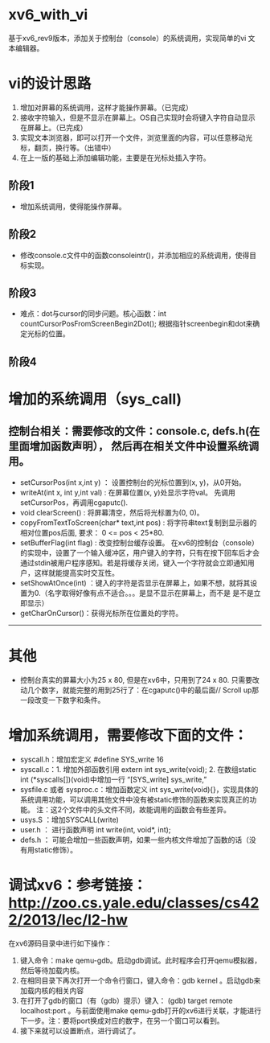 # xv6_with_vi
基于xv6_rev9版本，添加关于控制台（console）的系统调用，实现简单的vi 文本编辑器。


# vi的设计思路
1. 增加对屏幕的系统调用，这样才能操作屏幕。（已完成）
1. 接收字符输入，但是不显示在屏幕上。OS自己实现时会将键入字符自动显示在屏幕上。（已完成）
1. 实现文本浏览器，即可以打开一个文件，浏览里面的内容，可以任意移动光标，翻页，换行等。（出错中）
1. 在上一版的基础上添加编辑功能，主要是在光标处插入字符。


## 阶段1
* 增加系统调用，使得能操作屏幕。

## 阶段2
* 修改console.c文件中的函数consoleintr()，并添加相应的系统调用，使得目标实现。

## 阶段3
* 难点：dot与cursor的同步问题。核心函数：int countCursorPosFromScreenBegin2Dot(); 根据指针screenbegin和dot来确定光标的位置。

## 阶段4



# 增加的系统调用（sys_call)

## 控制台相关：需要修改的文件：console.c, defs.h(在里面增加函数声明）， 然后再在相关文件中设置系统调用。
* setCursorPos(int x,int y) ： 设置控制台的光标位置到(x, y)，从0开始。
* writeAt(int x, int y,int val) : 在屏幕位置(x, y)处显示字符val。 先调用setCursorPos，再调用cgaputc().
* void clearScreen() : 将屏幕清空，然后将光标置为(0, 0)。
* copyFromTextToScreen(char* text,int pos) : 将字符串text复制到显示器的相对位置pos后面, 要求： 0 <= pos < 25*80.
* setBufferFlag(int flag) : 改变控制台缓存设置。 在xv6的控制台（console）的实现中，设置了一个输入缓冲区，用户键入的字符，只有在按下回车后才会通过stdin被用户程序感知。若是将缓存关闭，键入一个字符就会立即通知用户，这样就能提高实时交互性。
* setShowAtOnce(int) ：键入的字符是否显示在屏幕上，如果不想，就将其设置为0.（名字取得好像有点不适合。。。是显不显示在屏幕上，而不是 是不是立即显示）
* getCharOnCursor()：获得光标所在位置处的字符。



-----------------------------------------------------
# 其他
* 控制台真实的屏幕大小为25 x 80, 但是在xv6中，只用到了24 x 80. 只需要改动几个数字，就能完整的用到25行了：在cgaputc()中的最后面// Scroll up那一段改变一下数字和条件。

# 增加系统调用，需要修改下面的文件：
* syscall.h：增加宏定义 #define SYS_write 16
* syscall.c：1. 增加外部函数引用 extern int sys_write(void); 2. 在数组static int (*syscalls[])(void)中增加一行 “[SYS_write]   sys_write,”
* sysfile.c 或者 sysproc.c：增加函数定义 int sys_write(void){}，实现具体的系统调用功能，可以调用其他文件中没有被static修饰的函数来实现真正的功能。 注：这2个文件中的头文件不同，故能调用的函数会有些差异。	
* usys.S ：增加SYSCALL(write)
* user.h ： 进行函数声明 int write(int, void*, int);
* defs.h ： 可能会增加一些函数声明，如果一些内核文件增加了函数的话（没有用static修饰）。

# 调试xv6：参考链接：http://zoo.cs.yale.edu/classes/cs422/2013/lec/l2-hw
在xv6源码目录中进行如下操作：
1. 键入命令：make qemu-gdb。启动gdb调试。此时程序会打开qemu模拟器，然后等待加载内核。
2. 在相同目录下再次打开一个命令行窗口，键入命令：gdb kernel 。启动gdb来加载内核的相关内容
3. 在打开了gdb的窗口（有（gdb）提示）键入： (gdb) target remote localhost:port  。与前面使用make qemu-gdb打开的xv6进行关联，才能进行下一步。注：要将port换成对应的数字，在另一个窗口可以看到。
4. 接下来就可以设置断点，进行调试了。




